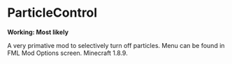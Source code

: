 # ParticleControl

**Working: Most likely**

A very primative mod to selectively turn off particles.
Menu can be found in FML Mod Options screen. Minecraft 1.8.9.
